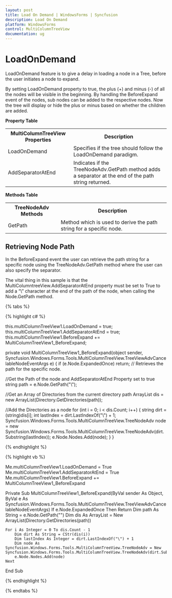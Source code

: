 ```yaml
---
layout: post
title: Load On Demand | WindowsForms | Syncfusion
description: Load On Demand
platform: WindowsForms
control: MultiColumnTreeView
documentation: ug
---
```


# LoadOnDemand

LoadOnDemand feature is to give a delay in loading a node in a Tree, before the user initiates a node to expand.

By setting LoadOnDemand property to true, the plus (+) and minus (-) of all the nodes will be visible in the beginning. By handling the BeforeExpand event of the nodes, sub nodes can be added to the respective nodes. Now the tree will display or hide the plus or minus based on whether the children are added.

**Property Table**

<table>
<tr>
<th>
MultiColumnTreeView Properties</th><th>
Description</th></tr>
<tr>
<td>
LoadOnDemand</td><td>
Specifies if the tree should follow the LoadOnDemand paradigm.</td></tr>
<tr>
<td>
AddSeparatorAtEnd</td><td>
Indicates if the TreeNodeAdv.GetPath method adds a separator at the end of the path string returned.</td></tr>
</table>

**Methods Table**

<table>
<tr>
<th>
TreeNodeAdv Methods</th><th>
Description</th></tr>
<tr>
<td>
GetPath</td><td>
Method which is used to derive the path string for a specific node.</td></tr>
</table>

## Retrieving Node Path

In the BeforeExpand event the user can retrieve the path string for a specific node using the TreeNodeAdv.GetPath method where the user can also specify the separator.

The vital thing in this sample is that the MultiColumntreeView.AddSeparatorAtEnd property must be set to True to add a “\” character at the end of the path of the node, when calling the Node.GetPath method.

{% tabs %}

{% highlight c# %}

this.multiColumnTreeView1.LoadOnDemand = true;
this.multiColumnTreeView1.AddSeparatorAtEnd = true;
this.multiColumnTreeView1.BeforeExpand += MultiColumnTreeView1_BeforeExpand;


private void MultiColumnTreeView1_BeforeExpand(object sender, Syncfusion.Windows.Forms.Tools.MultiColumnTreeView.TreeViewAdvCancelableNodeEventArgs e)
{
if (e.Node.ExpandedOnce) return;
// Retrieves the path for the specific node.

//Get the Path of the node and AddSeparatorAtEnd Property set to true
string path = e.Node.GetPath("\\");

//Get an Array of Directories from the current directory path
ArrayList dis = new ArrayList(Directory.GetDirectories(path));

//Add the Directories as a node
for (int i = 0; i < dis.Count; i++)
{
string dirt = (string)dis[i];
int lastIndex = dirt.LastIndexOf("\\") + 1;
Syncfusion.Windows.Forms.Tools.MultiColumnTreeView.TreeNodeAdv node = new Syncfusion.Windows.Forms.Tools.MultiColumnTreeView.TreeNodeAdv(dirt.Substring(lastIndex));
e.Node.Nodes.Add(node);
}
}

{% endhighlight %}

{% highlight vb %}

Me.multiColumnTreeView1.LoadOnDemand = True
Me.multiColumnTreeView1.AddSeparatorAtEnd = True
Me.multiColumnTreeView1.BeforeExpand += MultiColumnTreeView1_BeforeExpand

Private Sub MultiColumnTreeView1_BeforeExpand(ByVal sender As Object, ByVal e As Syncfusion.Windows.Forms.Tools.MultiColumnTreeView.TreeViewAdvCancelableNodeEventArgs)
    If e.Node.ExpandedOnce Then Return
    Dim path As String = e.Node.GetPath("\")
    Dim dis As ArrayList = New ArrayList(Directory.GetDirectories(path))

    For i As Integer = 0 To dis.Count - 1
        Dim dirt As String = CStr(dis(i))
        Dim lastIndex As Integer = dirt.LastIndexOf("\") + 1
        Dim node As Syncfusion.Windows.Forms.Tools.MultiColumnTreeView.TreeNodeAdv = New Syncfusion.Windows.Forms.Tools.MultiColumnTreeView.TreeNodeAdv(dirt.Substring(lastIndex))
        e.Node.Nodes.Add(node)
    Next
End Sub

{% endhighlight %}

{% endtabs %}

